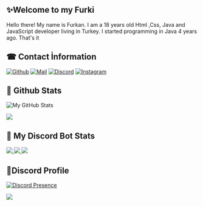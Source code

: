 


<h2>✨Welcome to my Furki</h2>
<p>Hello there! My name is Furkan. I am a 18 years old Html ,Css, Java and JavaScript developer living in Turkey. I started programming in Java 4 years ago. That's it</p>
<h2>☎ Contact İnformation</h2>




[![Github](https://img.shields.io/badge/GitHub-100000?style=for-the-badge&logo=github&logoColor=white)](https://github.com/fu-w)
[![Mail](https://img.shields.io/badge/Gmail-D14836?style=for-the-badge&logo=gmail&logoColor=white)](mailto:sanctusfurkan@gmail.com)
[![Discord](https://img.shields.io/badge/Discord-D14836?style=for-the-badge&dc=stack-overflow&logoColor=white)](https://discord.gg/dXrUFsChxZ)
[![Instagram](https://img.shields.io/badge/Instagram-E4405F?style=for-the-badge&logo=instagram&logoColor=white)](https://www.instagram.com/furkangrns59)


  
</div>

<h2>🎈 Github Stats</h2>

![My GitHub Stats](https://github-readme-stats.vercel.app/api?username=furkibuu&show_icons=true&theme=blue-green&count_private=true&include_all_commits=true&border_color=001F1E&text_color=09d672&icon_color=00C2C2&title_color=00F1E9&custom_title=My%20Stats)

![](https://komarev.com/ghpvc/?username=furkibuu&label=Views&color=116262)

<h2>👀 My Discord Bot Stats</h2>
<a href="https://top.gg/bot/798621154680111116">
  <img src="https://top.gg/api/widget/servers/798621154680111116.svg">
</a>
<a href="https://top.gg/bot/798621154680111116">
  <a href="https://top.gg/bot/798621154680111116">
  <img src="https://top.gg/api/widget/owner/798621154680111116.svg">
</a>
  <img src="https://top.gg/api/widget/upvotes/798621154680111116.svg">
</a>


<h2>📌Discord Profile</h2>

[![Discord Presence](https://lanyard-profile-readme.vercel.app/api/453534543194882049?hideDiscrim=true)](https://discord.com/users/453534543194882049)


<img src="https://w0.peakpx.com/wallpaper/598/695/HD-wallpaper-akame-akame-ga-kill-movie-movies-thumbnail.jpg" with:150ox height:150px>

